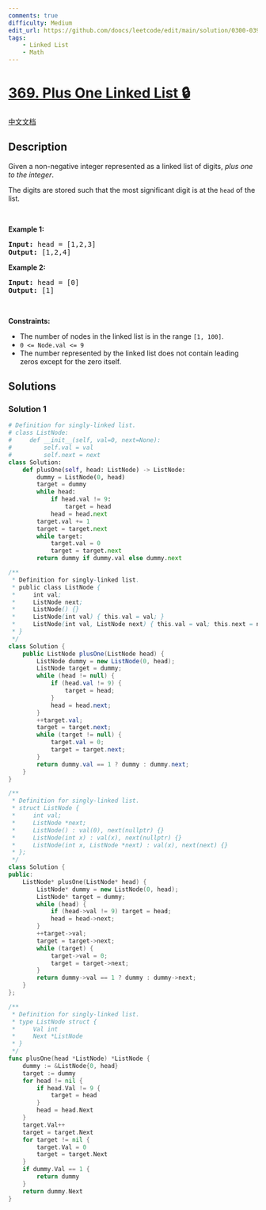 ```yaml
---
comments: true
difficulty: Medium
edit_url: https://github.com/doocs/leetcode/edit/main/solution/0300-0399/0369.Plus%20One%20Linked%20List/README_EN.md
tags:
    - Linked List
    - Math
---
```


# [369. Plus One Linked List 🔒](https://leetcode.com/problems/plus-one-linked-list)

[中文文档](/solution/0300-0399/0369.Plus%20One%20Linked%20List/README.md)

## Description

<p>Given a non-negative integer represented as a linked list of digits, <em>plus one to the integer</em>.</p>

<p>The digits are stored such that the most significant digit is at the <code>head</code> of the list.</p>

<p>&nbsp;</p>
<p><strong class="example">Example 1:</strong></p>
<pre><strong>Input:</strong> head = [1,2,3]
<strong>Output:</strong> [1,2,4]
</pre><p><strong class="example">Example 2:</strong></p>
<pre><strong>Input:</strong> head = [0]
<strong>Output:</strong> [1]
</pre>
<p>&nbsp;</p>
<p><strong>Constraints:</strong></p>

<ul>
	<li>The number of nodes in the linked list is in the range <code>[1, 100]</code>.</li>
	<li><code>0 &lt;= Node.val &lt;= 9</code></li>
	<li>The number represented by the linked list does not contain leading zeros except for the zero itself.&nbsp;</li>
</ul>

## Solutions

### Solution 1

<!-- tabs:start -->

```python
# Definition for singly-linked list.
# class ListNode:
#     def __init__(self, val=0, next=None):
#         self.val = val
#         self.next = next
class Solution:
    def plusOne(self, head: ListNode) -> ListNode:
        dummy = ListNode(0, head)
        target = dummy
        while head:
            if head.val != 9:
                target = head
            head = head.next
        target.val += 1
        target = target.next
        while target:
            target.val = 0
            target = target.next
        return dummy if dummy.val else dummy.next
```

```java
/**
 * Definition for singly-linked list.
 * public class ListNode {
 *     int val;
 *     ListNode next;
 *     ListNode() {}
 *     ListNode(int val) { this.val = val; }
 *     ListNode(int val, ListNode next) { this.val = val; this.next = next; }
 * }
 */
class Solution {
    public ListNode plusOne(ListNode head) {
        ListNode dummy = new ListNode(0, head);
        ListNode target = dummy;
        while (head != null) {
            if (head.val != 9) {
                target = head;
            }
            head = head.next;
        }
        ++target.val;
        target = target.next;
        while (target != null) {
            target.val = 0;
            target = target.next;
        }
        return dummy.val == 1 ? dummy : dummy.next;
    }
}
```

```cpp
/**
 * Definition for singly-linked list.
 * struct ListNode {
 *     int val;
 *     ListNode *next;
 *     ListNode() : val(0), next(nullptr) {}
 *     ListNode(int x) : val(x), next(nullptr) {}
 *     ListNode(int x, ListNode *next) : val(x), next(next) {}
 * };
 */
class Solution {
public:
    ListNode* plusOne(ListNode* head) {
        ListNode* dummy = new ListNode(0, head);
        ListNode* target = dummy;
        while (head) {
            if (head->val != 9) target = head;
            head = head->next;
        }
        ++target->val;
        target = target->next;
        while (target) {
            target->val = 0;
            target = target->next;
        }
        return dummy->val == 1 ? dummy : dummy->next;
    }
};
```

```go
/**
 * Definition for singly-linked list.
 * type ListNode struct {
 *     Val int
 *     Next *ListNode
 * }
 */
func plusOne(head *ListNode) *ListNode {
	dummy := &ListNode{0, head}
	target := dummy
	for head != nil {
		if head.Val != 9 {
			target = head
		}
		head = head.Next
	}
	target.Val++
	target = target.Next
	for target != nil {
		target.Val = 0
		target = target.Next
	}
	if dummy.Val == 1 {
		return dummy
	}
	return dummy.Next
}
```

<!-- tabs:end -->

<!-- end -->
